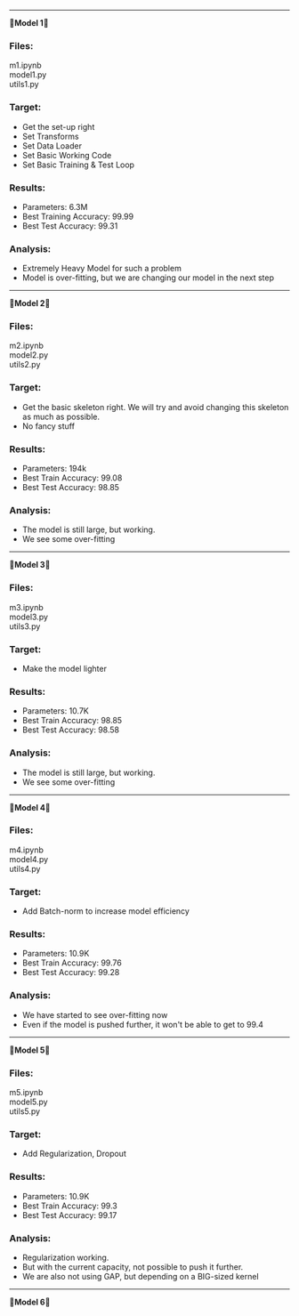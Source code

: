 ---------------------------------------------------------------------------------------------------------------------------------------------------------------------
&#x1F537;**Model 1**&#x1F537;

### Files:
m1.ipynb\
model1.py\
utils1.py

### Target:
* Get the set-up right
* Set Transforms
* Set Data Loader
* Set Basic Working Code
* Set Basic Training  & Test Loop

### Results:
* Parameters: 6.3M
* Best Training Accuracy: 99.99
* Best Test Accuracy: 99.31

### Analysis:
* Extremely Heavy Model for such a problem
* Model is over-fitting, but we are changing our model in the next step

---------------------------------------------------------------------------------------------------------------------------------------------------------------------
&#x1F537;**Model 2**&#x1F537;

### Files:
m2.ipynb\
model2.py\
utils2.py

### Target:

* Get the basic skeleton right. We will try and avoid changing this skeleton as much as possible.
* No fancy stuff

### Results:
* Parameters: 194k
* Best Train Accuracy: 99.08
* Best Test Accuracy: 98.85

### Analysis:
* The model is still large, but working. 
* We see some over-fitting

---------------------------------------------------------------------------------------------------------------------------------------------------------------------
&#x1F537;**Model 3**&#x1F537;

### Files:
m3.ipynb\
model3.py\
utils3.py

### Target:

* Make the model lighter

### Results:
* Parameters: 10.7K
* Best Train Accuracy: 98.85
* Best Test Accuracy: 98.58

### Analysis:
* The model is still large, but working. 
* We see some over-fitting

---------------------------------------------------------------------------------------------------------------------------------------------------------------------
&#x1F537;**Model 4**&#x1F537;

### Files:
m4.ipynb\
model4.py\
utils4.py

### Target:

* Add Batch-norm to increase model efficiency

### Results:
* Parameters: 10.9K
* Best Train Accuracy: 99.76
* Best Test Accuracy: 99.28

### Analysis:
* We have started to see over-fitting now
* Even if the model is pushed further, it won't be able to get to 99.4

---------------------------------------------------------------------------------------------------------------------------------------------------------------------
&#x1F537;**Model 5**&#x1F537;

### Files:
m5.ipynb\
model5.py\
utils5.py

### Target:

* Add Regularization, Dropout

### Results:
* Parameters: 10.9K
* Best Train Accuracy: 99.3
* Best Test Accuracy: 99.17

### Analysis:
* Regularization working.
* But with the current capacity, not possible to push it further.
* We are also not using GAP, but depending on a BIG-sized kernel

---------------------------------------------------------------------------------------------------------------------------------------------------------------------
&#x1F537;**Model 6**&#x1F537;

